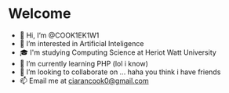 # Welcome

- 👋 Hi, I’m @COOK1EK1W1
- 👀 I’m interested in Artificial Inteligence
- 🎓 I'm studying Computing Science at Heriot Watt University
- 🌱 I’m currently learning PHP (lol i know)
- 💞️ I’m looking to collaborate on ... haha you think i have friends
- 📫 Email me at ciarancook0@gmail.com



<!---
COOK1EK1W1/COOK1EK1W1 is a ✨ special ✨ repository because its `README.md` (this file) appears on your GitHub profile.
You can click the Preview link to take a look at your changes.
--->
